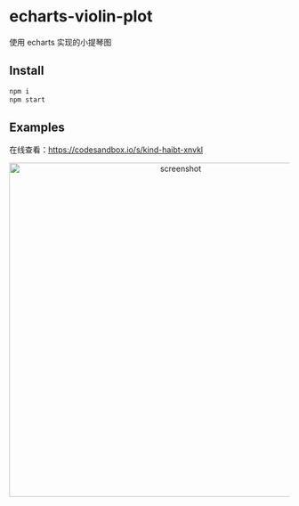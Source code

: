 # echarts-violin-plot

使用 echarts 实现的小提琴图

## Install

```bash
npm i
npm start
```

## Examples

在线查看：https://codesandbox.io/s/kind-haibt-xnvkl

<p align='center'>
<img src='https://uploads.codesandbox.io/uploads/user/7824cf44-e95e-41df-a928-7310109a8df0/1Flj-screenshot.jpg' width='600' alt='screenshot'>
</p>
